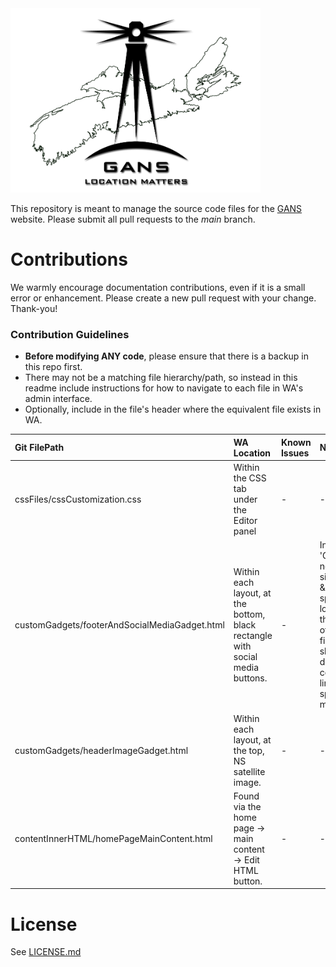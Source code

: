 <img src="https://github.com/GANSorg/website-gans/blob/main/images/logo/GANS-logo-with-map-v2.png" width="400" alt="GANS logo">

This repository is meant to manage the source code files for the 
[GANS](https://gans.ca) website.  Please submit all pull requests to the
*main* branch. 

# Contributions

We warmly encourage documentation contributions, even if it is a small error
or enhancement.  Please create a new pull request with your change.  Thank-you!

### Contribution Guidelines 
- **Before modifying ANY code**, please ensure that there is a backup in this repo first.
- There may not be a matching file hierarchy/path, so instead in this readme include instructions for how to navigate to each file in WA's admin interface.
- Optionally, include in the file's header where the equivalent file exists in WA.

| Git FilePath | WA Location | Known Issues | Notes |
| :------------ | :------------ | :------------ | :------------ |
| cssFiles/cssCustomization.css | Within the CSS tab under the Editor panel | - | - |
| customGadgets/footerAndSocialMediaGadget.html | Within each layout, at the bottom, black rectangle with social media buttons. | - | In layout 'GANS no sidebar & no sponsor logos', the top of this file is slightly different, contains link to sponsors map. |
| customGadgets/headerImageGadget.html | Within each layout, at the top, NS satellite image. | - | - |
| contentInnerHTML/homePageMainContent.html | Found via the home page -> main content -> Edit HTML button. | - | - |

# License

See [LICENSE.md](LICENSE.md)
